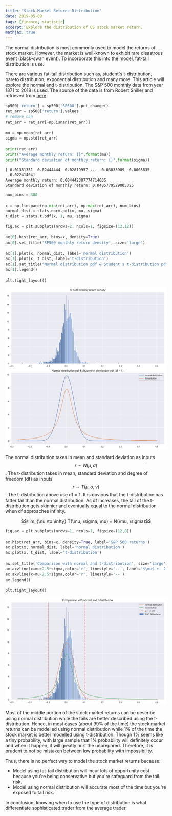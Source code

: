 ```yaml
---
title: "Stock Market Returns Distribution"
date: 2019-05-09
tags: [finance, statistic]
excerpt: Explore the distribution of US stock market return.
mathjax: true
---
```


The normal distribution is most commonly used to model the returns of stock market. However, the market is well-known to exhibit rare disastrous event (black-swan event). To incorporate this into the model, fat-tail distribution is use.

There are various fat-tail distribution such as, student's t-distribution, pareto distribution, exponential distribution and many more. This article will explore the normal and t-distribution. The S&P 500 monthly data from year 1871 to 2018 is used. The source of the data is from Robert Shiller and retrieved from <a href="https://datahub.io/core/s-and-p-500">here</a>


```python
sp500['return'] = sp500['SP500'].pct_change()
ret_arr = sp500['return'].values
# remove nan
ret_arr = ret_arr[~np.isnan(ret_arr)]

mu = np.mean(ret_arr)
sigma = np.std(ret_arr)

print(ret_arr)
print("Average monthly return: {}".format(mu))
print("Standard deviation of monthly return: {}".format(sigma))
```

    [ 0.01351351  0.02444444  0.02819957 ... -0.03033909 -0.0008835
     -0.02241404]
    Average monthly return: 0.004442307774714635
    Standard deviation of monthly return: 0.0405779529005325
    


```python
num_bins = 300

x = np.linspace(np.min(ret_arr), np.max(ret_arr), num_bins)
normal_dist = stats.norm.pdf(x, mu, sigma)
t_dist = stats.t.pdf(x, 1, mu, sigma)
```


```python
fig,ax = plt.subplots(nrows=2, ncols=1, figsize=(12,12))

ax[0].hist(ret_arr, bins=x, density=True)
ax[0].set_title('SP500 monthly return density', size='large')

ax[1].plot(x, normal_dist, label='normal distribution')
ax[1].plot(x, t_dist, label='t-distribution')
ax[1].set_title("Normal distribution pdf & Student's t-distribution pdf (df = 1)",size='large')
ax[1].legend()

plt.tight_layout()
```


![png](/images/stock-return-dist_files/stock-return-dist_4_0.png)


The normal distribution takes in mean and standard deviation as inputs $$r \sim N(\mu, \sigma)$$. The t-distribution takes in mean, standard deviation and degree of freedom (df) as inputs $$r \sim T(\mu, \sigma, \nu)$$. The t-distribution above use df = 1. It is obvious that the t-distribution has fatter tail than the normal distribution. As df increases, the tail of the t-distribution gets skinnier and eventually equal to the normal distribution when df approaches infinity.


<p style="text-align:center;"> $$\lim_{\nu \to \infty} T(\mu, \sigma, \nu) = N(\mu, \sigma)$$ </p>

```python
fig,ax = plt.subplots(nrows=1, ncols=1, figsize=(12,8))

ax.hist(ret_arr, bins=x, density=True, label='S&P 500 returns')
ax.plot(x, normal_dist, label='normal distribution')
ax.plot(x, t_dist, label='t-distribution')

ax.set_title('Comparison with normal and t-distribution', size='large')
ax.axvline(x=mu+2.5*sigma,color='r', linestyle='--', label='$\mu$ +- 2.5*$\sigma$')
ax.axvline(x=mu-2.5*sigma,color='r', linestyle='--')
ax.legend()

plt.tight_layout()
```


![png](/images/stock-return-dist_files/stock-return-dist_5_0.png)


Most of the middle portion of the stock market returns can be describe using normal distribution while the tails are better described using the t-distribution. Hence, in most cases (about 99% of the time) the stock market returns can be modelled using normal distribution while 1% of the time the stock market is better modelled using t-distribution. Though 1% seems like a tiny probability, with large sample that 1% probability will definitely occur and when it happen, it will greatly hurt the unprepared. Therefore, it is prudent to not be mistaken between low probability with impossibility.

Thus, there is no perfect way to model the stock market returns because:
- Model using fat-tail distribution will incur lots of opportunity cost because you're being conservative but you're safeguard from the tail risk.
- Model using normal distribution will accurate most of the time but you're exposed to tail risk.

In conclusion, knowing when to use the type of distribution is what differentiate sophisticated trader from the average trader.
